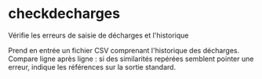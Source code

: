 # checkdecharges
Vérifie les erreurs de saisie de décharges et l'historique

Prend en entrée un fichier CSV comprenant l'historique des décharges. Compare ligne après ligne : si des similarités repérées semblent pointer une erreur, indique les références sur la sortie standard.
